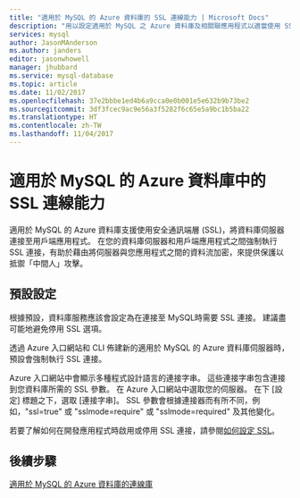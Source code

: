 ```yaml
---
title: "適用於 MySQL 的 Azure 資料庫的 SSL 連線能力 | Microsoft Docs"
description: "用以設定適用於 MySQL 之 Azure 資料庫及相關聯應用程式以適當使用 SSL 連接的資訊"
services: mysql
author: JasonMAnderson
ms.author: janders
editor: jasonwhowell
manager: jhubbard
ms.service: mysql-database
ms.topic: article
ms.date: 11/02/2017
ms.openlocfilehash: 37e2bbbe1ed4b6a9cca0e0b001e5e632b9b73be2
ms.sourcegitcommit: 3df3fcec9ac9e56a3f5282f6c65e5a9bc1b5ba22
ms.translationtype: HT
ms.contentlocale: zh-TW
ms.lasthandoff: 11/04/2017
---
```

# <a name="ssl-connectivity-in-azure-database-for-mysql"></a>適用於 MySQL 的 Azure 資料庫中的 SSL 連線能力
適用於 MySQL 的 Azure 資料庫支援使用安全通訊端層 (SSL)，將資料庫伺服器連接至用戶端應用程式。 在您的資料庫伺服器和用戶端應用程式之間強制執行 SSL 連接，有助於藉由將伺服器與您應用程式之間的資料流加密，來提供保護以抵禦「中間人」攻擊。

## <a name="default-settings"></a>預設設定
根據預設，資料庫服務應該會設定為在連接至 MySQL時需要 SSL 連接。  建議盡可能地避免停用 SSL 選項。 

透過 Azure 入口網站和 CLI 佈建新的適用於 MySQL 的 Azure 資料庫伺服器時，預設會強制執行 SSL 連接。 

Azure 入口網站中會顯示多種程式設計語言的連接字串。 這些連接字串包含連接到您資料庫所需的 SSL 參數。 在 Azure 入口網站中選取您的伺服器。 在下 [設定] 標題之下，選取 [連接字串]。 SSL 參數會根據連接器而有所不同，例如，"ssl=true" 或 "sslmode=require" 或 "sslmode=required" 及其他變化。

若要了解如何在開發應用程式時啟用或停用 SSL 連接，請參閱[如何設定 SSL](howto-configure-ssl.md)。 

## <a name="next-steps"></a>後續步驟
[適用於 MySQL 的 Azure 資料庫的連線庫](concepts-connection-libraries.md)
